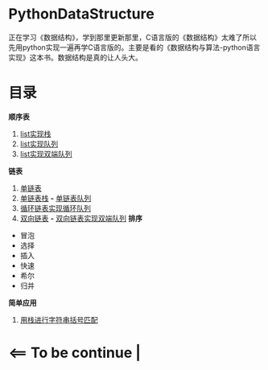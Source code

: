 # PythonDataStructure
正在学习《数据结构》，学到那里更新那里，C语言版的《数据结构》太难了所以先用python实现一遍再学C语言版的。主要是看的《数据结构与算法-python语言实现》这本书。数据结构是真的让人头大。
# 目录
**顺序表** 
1. [list实现栈](https://github.com/unlili/PythonDataStructure/blob/master/stack.py) 
2. [list实现队列](https://github.com/unlili/PythonDataStructure/blob/master/ArrayQueue.py)
3. [list实现双端队列](https://github.com/unlili/PythonDataStructure/blob/master/double_queue.py)

**链表** 

1. [单链表](https://github.com/unlili/PythonDataStructure/blob/master/SingleLinkedList.py)
2. [单链表栈](https://github.com/unlili/PythonDataStructure/blob/master/LinkedStack.py) **-** [单链表队列](https://github.com/unlili/PythonDataStructure/blob/master/linkedQueue.py)
3. [循环链表实现循环队列](https://github.com/unlili/PythonDataStructure/blob/master/CircularQueue.py)
4. [双向链表](https://github.com/unlili/PythonDataStructure/blob/master/DoubleLinkedList.py) **-** [双向链表实现双端队列](https://github.com/unlili/PythonDataStructure/blob/master/LinkedDeque.py)
**排序** 
* 冒泡
* 选择
* 插入
* 快速
* 希尔
* 归并

**简单应用**
1. [用栈进行字符串括号匹配](https://github.com/unlili/PythonDataStructure/blob/master/stack_test.py)

# <== To be continue |


